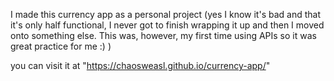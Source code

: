 I made this currency app as a personal project
(yes I know it's bad and that it's only half functional, I never got to finish wrapping it up and then I moved onto something else. This was, however, my first time using APIs so it was great practice for me :) )

you can visit it at "https://chaosweasl.github.io/currency-app/"
